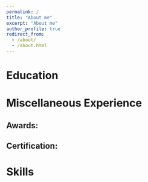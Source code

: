```yaml
---
permalink: /
title: "About me"
excerpt: "About me"
author_profile: true
redirect_from: 
  - /about/
  - /about.html
---
```



Education
======


Miscellaneous Experience
======

Awards: 
------

Certification:
------

Skills
======
